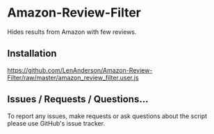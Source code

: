 # Amazon-Review-Filter
Hides results from Amazon with few reviews.

## Installation
https://github.com/LenAnderson/Amazon-Review-Filter/raw/master/amazon_review_filter.user.js

## Issues / Requests / Questions...
To report any issues, make requests or ask questions about the script please use GitHub's issue tracker.
